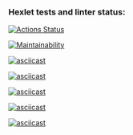 ### Hexlet tests and linter status:
[![Actions Status](https://github.com/dven-dev/frontend-project-44/actions/workflows/hexlet-check.yml/badge.svg)](https://github.com/dven-dev/frontend-project-44/actions)

[![Maintainability](https://api.codeclimate.com/v1/badges/00597d703e8dc75e4f23/maintainability)](https://codeclimate.com/github/dven-dev/frontend-project-44/maintainability)

[![asciicast](https://asciinema.org/a/2yRtYQHytcdiKLk78DyWCSfuQ.svg)](https://asciinema.org/a/2yRtYQHytcdiKLk78DyWCSfuQ)

[![asciicast](https://asciinema.org/a/4roT60eZjvtHFCBtwuEW9sflP.svg)](https://asciinema.org/a/4roT60eZjvtHFCBtwuEW9sflP)

[![asciicast](https://asciinema.org/a/QlUIWbTxqkGxigdP60dtgSYyN.svg)](https://asciinema.org/a/QlUIWbTxqkGxigdP60dtgSYyN)

[![asciicast](https://asciinema.org/a/WxFbVoDc18ZI6ZE3FeSczTwEx.svg)](https://asciinema.org/a/WxFbVoDc18ZI6ZE3FeSczTwEx)

[![asciicast](https://asciinema.org/a/9A8rG0wviv5oGekcHAaKjRaSc.svg)](https://asciinema.org/a/9A8rG0wviv5oGekcHAaKjRaSc)
